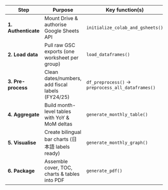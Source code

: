 

| Step                | Purpose                                          | Key function(s)                                   |
| ------------------- | ------------------------------------------------ | ------------------------------------------------- |
| **1. Authenticate** | Mount Drive & authorise Google Sheets API        | `initialize_colab_and_gsheets()`                  |
| **2. Load data**    | Pull raw GSC exports (one worksheet per group)   | `load_dataframes()`                               |
| **3. Pre-process**  | Clean dates/numbers, add fiscal labels (FY24/25) | `df_preprocess()` → `preprocess_all_dataframes()` |
| **4. Aggregate**    | Build month-level tables with YoY & MoM deltas   | `generate_monthly_table()`                        |
| **5. Visualise**    | Create bilingual bar charts (日本語 labels ready)   | `generate_monthly_graph()`                        |
| **6. Package**      | Assemble cover, TOC, charts & tables into PDF    | `generate_pdf()`                                  |
